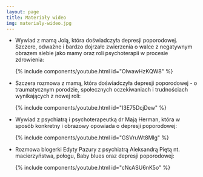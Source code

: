 ```yaml
---
layout: page
title: Materiały wideo
img: materialy-wideo.jpg
---
```


- Wywiad z mamą Jolą, która doświadczyła depresji poporodowej. Szczere, odważne i bardzo dojrzałe zwierzenia o walce z negatywnym obrazem siebie jako mamy oraz roli psychoterapii w procesie zdrowienia:
  
  {% include components/youtube.html id="OlwawHzKQW8" %}
  
- Szczera rozmowa z mamą, która doświadczyła depresji poporodowej - o traumatycznym porodzie, społecznych oczekiwaniach i trudnościach wynikających z nowej roli:
  
  {% include components/youtube.html id="I3E75DcjDew" %}
  
- Wywiad z psychiatrą i psychoterapeutką dr Mają Herman, która w sposób konkretny i obrazowy opowiada o depresji poporodowej:
  
  {% include components/youtube.html id="GSVruWt8Mlg" %}
  
- Rozmowa blogerki Edyty Pazury z psychiatrą Aleksandrą Piętą nt. macierzyństwa, połogu, Baby blues oraz depresji poporodowej:
  
  {% include components/youtube.html id="cNcASU6nK5o" %}